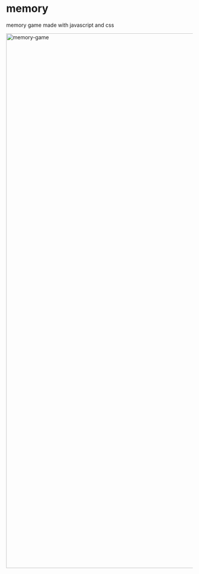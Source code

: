 # memory
memory game made with javascript and css

<img width="1440" alt="memory-game" src="https://github.com/taticode/memory/assets/38464425/2e146222-89e1-43c6-9cd0-b75b4541db83">
